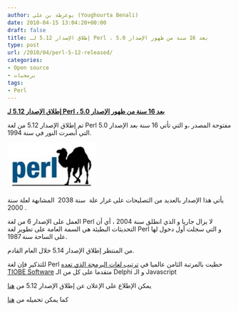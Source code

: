 ```yaml
---
author: يوغرطة بن علي (Youghourta Benali)
date: 2010-04-15 13:04:20+00:00
draft: false
title: إطلاق الإصدار 5.12 لـ Perl ، بعد 16 سنة من ظهور الإصدار 5.0
type: post
url: /2010/04/perl-5-12-released/
categories:
- Open source
- برمجيات
tags:
- Perl
---
```


[**إطلاق الإصدار 5.12 لـ Perl ، بعد 16 سنة من ظهور الإصدار 5.0**](https://www.it-scoop.com/2010/04/perl-5-12-released/)




تم إطلاق الإصدار 5.12 من لغة Perl مفتوحة المصدر ،و التي تأتي 16 سنة بعد الإصدار 5.0 التي أبصرت النور في سنة 1994.

[![](Perl-logo.jpg)
](https://www.it-scoop.com/2010/04/perl-5-12-released/)

يأتي هذا الإصدار بالعديد من التصليحات على غرار علة  سنة 2038  المشابهة لعلة سنة  2000.

العمل على الإصدار 6 من لغة Perl لا يزال جاريا و الذي انطلق سنة 2004 ، أي أن التحديثات البطيئة هي السمة العامة على تطوير لغة Perl و التي سجلت أول دخول لها على الساحة سنة 1987.

من المنتظر إطلاق الإصدار 5.14 خلال العام القادم.

للتذكير فإن لغة Perl حظيت بالمرتبة الثامن عالميا في [ترتيب لغات البرمجة الذي تعده TIOBE Software](../../../../../2010/04/%D9%84%D8%BA%D8%A9-c-%D8%AA%D8%AA%D8%B1%D8%A8%D8%B9-%D8%B9%D9%84%D9%89-%D8%B9%D8%B1%D8%B4-%D9%84%D8%BA%D8%A7%D8%AA-%D8%A7%D9%84%D8%A8%D8%B1%D9%85%D8%AC%D8%A9-%D9%85%D9%86-%D8%AC%D8%AF%D9%8A%D8%AF) متقدما على كل من الـ Delphi و الـ Javascript

يمكن الإطلاع على الإعلان عن إطلاق الإصدار 5.12 من [هنا](http://perlisalive.com/articles/42)

كما يمكن تحميله من [هنا](http://www.perl.org/get.html)
